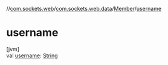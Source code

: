 //[com.sockets.web](../../../index.md)/[com.sockets.web.data](../index.md)/[Member](index.md)/[username](username.md)

# username

[jvm]\
val [username](username.md): [String](https://kotlinlang.org/api/latest/jvm/stdlib/kotlin/-string/index.html)
